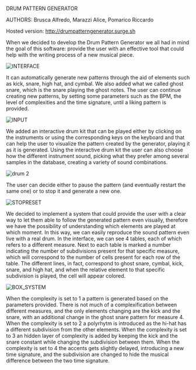 DRUM PATTERN GENERATOR

AUTHORS: Brusca Alfredo, Marazzi Alice, Pomarico Riccardo

Hosted version: http://drumpatterngenerator.surge.sh

When we decided to develop the Drum Pattern Generator we all had in mind the goal of this software: provide the user with an effective tool that could help with the writing process of a new musical piece. 

![INTERFACE](https://user-images.githubusercontent.com/79704727/223760063-e43629c4-6f72-49e5-a715-b66f2a167163.jpg)

It can automatically generate new patterns through the aid of elements such as kick, snare, high hat, and cymbal. We also added what we called ghost snare, which is the snare playing the ghost notes. The user can continue creating new patterns, by setting some parameters such as the BPM, the level of complexities and the time signature, until a liking pattern is provided.

![INPUT](https://user-images.githubusercontent.com/79704727/223820722-dcedafee-e454-4977-829a-f8e664df1987.jpg)

We added an interactive drum kit that can be played either by clicking on the instruments or using the corresponding keys on the keyboard and that can help the user to visualize the pattern created by the generator, playing it as it is generated. Using the interactive drum kit the user can also choose how the different instrument sound, picking what they prefer among several samples in the database, creating a variety of sound combinations.

![drum 2](https://user-images.githubusercontent.com/79704727/223996591-19db26ce-ae93-437f-8709-58e6176a1b22.jpg)

The user can decide either to pause the pattern (and eventually restart the same one) or to stop it and generate a new one.

![STOPRESET](https://user-images.githubusercontent.com/79704727/223760542-6407a6a5-a71d-4624-8cfc-fe4dff968d31.jpg)

We decided to implement a system that could provide the user with a clear way to let them able to follow the generated pattern even visually, therefore we have the possibility of understanding which elements are played at which moment. In this way, we can easily reproduce the sound pattern even live with a real drum.
In the interface, we can see 4 tables, each of which refers to a different measure. Next to each table is marked a number indicating the number of subdivisions present for that specific measure, which will correspond to the number of cells present for each row of the table. 
The different lines, in fact, correspond to ghost snare, cymbal, kick, snare, and high hat, and when the relative element to that specific subdivision is played, the cell will appear colored.

![BOX_SYSTEM](https://user-images.githubusercontent.com/79704727/223760391-94e919b7-a726-471d-8050-3f766a240fdf.jpg)

When the complexity is set to 1 a pattern is generated based on the parameters provided. There is not much of a complexification between different measures, and the only elements changing are the kick and the snare, with an additional change in the ghost snare pattern for measure 4.
When the complexity is set to 2 a polyrhytm is introduced as the hi-hat has a different subdivision from the other elements.
When the complexity is set to 3 an hidden layer of complexity is added by keeping the kick and the snare constant while changing the subdivision between them.
When the complexity is set to 4 the accents gets slightly delayed, introducing a new time signature, and the subdivision are changed to hide the musical difference between the two time signature.
